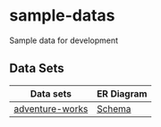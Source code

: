 # sample-datas

Sample data for development

## Data Sets

| Data sets                            | ER Diagram                                                       |
| ------------------------------------ | ---------------------------------------------------------------- |
| [adventure-works](./adventure-works) | [Schema](https://ryutah.github.io/sample-datas/adventure-works/) |
